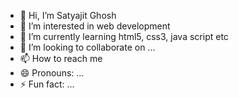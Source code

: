 - 👋 Hi, I’m Satyajit Ghosh
- 👀 I’m interested in web development
- 🌱 I’m currently learning html5, css3, java script etc
- 💞️ I’m looking to collaborate on ...
- 📫 How to reach me 
- 😄 Pronouns: ...
- ⚡ Fun fact: ...

<!---
satyajit-jbl/satyajit-jbl is a ✨ special ✨ repository because its `README.md` (this file) appears on your GitHub profile.
You can click the Preview link to take a look at your changes.
--->
